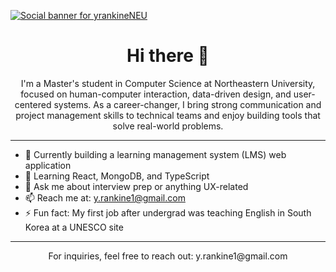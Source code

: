 [![Social banner for yrankineNEU]((https://github.com/yrankineNEU/yrankineNEU/blob/3d57fe630ee3f39405b40343eb343c04ca3718df/GitHubBanner.svg))](https://github.com/yrankineNEU)
<h1 align="center">Hi there 👋</h1>

<p align="center">
I'm a Master's student in Computer Science at Northeastern University, focused on human-computer interaction, data-driven design, and user-centered systems. As a career-changer, I bring strong communication and project management skills to technical teams and enjoy building tools that solve real-world problems.
</p>

---

- 🔭 Currently building a learning management system (LMS) web application  
- 🌱 Learning React, MongoDB, and TypeScript  
- 💬 Ask me about interview prep or anything UX-related  
- 📫 Reach me at: y.rankine1@gmail.com  
- ⚡ Fun fact: My first job after undergrad was teaching English in South Korea at a UNESCO site  

---

<p align="center">For inquiries, feel free to reach out: y.rankine1@gmail.com</p>

